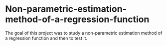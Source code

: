# Non-parametric-estimation-method-of-a-regression-function
The goal of this project was to study a non-parametric estimation method of a regression function and then to test it.
